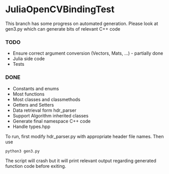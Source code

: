 # JuliaOpenCVBindingTest
This branch has some progress on automated generation. Please look at gen3.py which can generate bits of relevant C++ code

### TODO
 - Ensure correct argument conversion (Vectors, Mats, ...) - partially done
 - Julia side code
 - Tests


### DONE
 - Constants and enums
 - Most functions
 - Most classes and classmethods
 - Getters and Setters
 - Data retrieval form hdr_parser
 - Support Algorithm inherited classes
 - Generate final namespace C++ code
 - Handle types.hpp


To run, first modify hdr_parser.py with appropriate header file names. Then use

```python3 gen3.py```

The script will crash but it will print relevant output regarding generated function code before exiting.